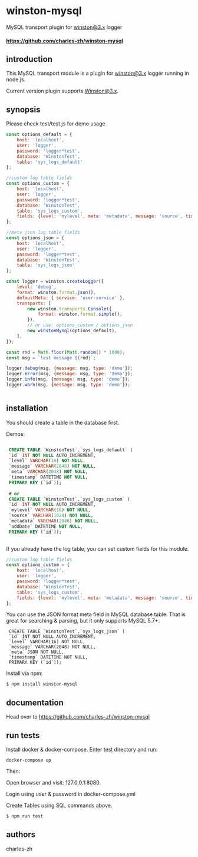 # winston-mysql
MySQL transport plugin for winston@3.x logger

#### <https://github.com/charles-zh/winston-mysql> #

introduction
------------
This MySQL transport module is a plugin for winston@3.x logger running in node.js.

Current version plugin supports Winston@3.x.

synopsis
--------

Please check test/test.js for demo usage

```js
const options_default = {
    host: 'localhost',
    user: 'logger',
    password: 'logger*test',
    database: 'WinstonTest',
    table: 'sys_logs_default'
};

//custom log table fields
const options_custom = {
    host: 'localhost',
    user: 'logger',
    password: 'logger*test',
    database: 'WinstonTest',
    table: 'sys_logs_custom',
    fields: {level: 'mylevel', meta: 'metadata', message: 'source', timestamp: 'addDate'}
};

//meta json log table fields
const options_json = {
    host: 'localhost',
    user: 'logger',
    password: 'logger*test',
    database: 'WinstonTest',
    table: 'sys_logs_json'
};

const logger = winston.createLogger({
    level: 'debug',
    format: winston.format.json(),
    defaultMeta: { service: 'user-service' },
    transports: [
        new winston.transports.Console({
            format: winston.format.simple(),
        }),
        // or use: options_custom / options_json
        new winstonMysql(options_default),
    ],
});

const rnd = Math.floor(Math.random() * 1000);
const msg = `test message ${rnd}`;

logger.debug(msg, {message: msg, type: 'demo'});
logger.error(msg, {message: msg, type: 'demo'});
logger.info(msg, {message: msg, type: 'demo'});
logger.warn(msg, {message: msg, type: 'demo'});



```

installation
------------
You should create a table in the database first.

Demos:
```SQL

 CREATE TABLE `WinstonTest`.`sys_logs_default` (
 `id` INT NOT NULL AUTO_INCREMENT,
 `level` VARCHAR(16) NOT NULL,
 `message` VARCHAR(2048) NOT NULL,
 `meta` VARCHAR(2048) NOT NULL,
 `timestamp` DATETIME NOT NULL,
 PRIMARY KEY (`id`));
 
 # or
 CREATE TABLE `WinstonTest`.`sys_logs_custom` (
 `id` INT NOT NULL AUTO_INCREMENT,
 `mylevel` VARCHAR(16) NOT NULL,
 `source` VARCHAR(1024) NOT NULL,
 `metadata` VARCHAR(2048) NOT NULL,
 `addDate` DATETIME NOT NULL,
 PRIMARY KEY (`id`));
 
```
If you already have the log table, you can set custom fields for this module.

```js
//custom log table fields
const options_custom = {
    host: 'localhost',
    user: 'logger',
    password: 'logger*test',
    database: 'WinstonTest',
    table: 'sys_logs_custom',
    fields: {level: 'mylevel', meta: 'metadata', message: 'source', timestamp: 'addDate'}
};

```

You can use the JSON format meta field in MySQL database table. 
That is great for searching & parsing, but it only supports MySQL 5.7+.

```
 CREATE TABLE `WinstonTest`.`sys_logs_json` (
 `id` INT NOT NULL AUTO_INCREMENT,
 `level` VARCHAR(16) NOT NULL,
 `message` VARCHAR(2048) NOT NULL,
 `meta` JSON NOT NULL,
 `timestamp` DATETIME NOT NULL,
 PRIMARY KEY (`id`));

```

Install via npm:

```sh
$ npm install winston-mysql
```

documentation
-------------

Head over to <https://github.com/charles-zh/winston-mysql>

run tests
-------------
Install docker & docker-compose.
Enter test directory and run:

```
docker-compose up

```

Then:

Open browser and visit: 127.0.0.1:8080. 

Login using user & password in docker-compose.yml

Create Tables using SQL commands above.

```sh
$ npm run test
```

authors
-------

charles-zh



